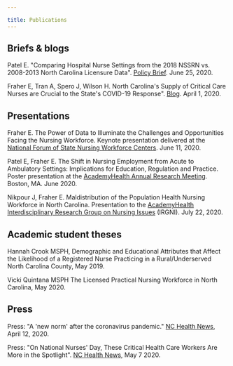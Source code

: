 ```yaml
---

title: Publications
---
```

 ## Briefs & blogs

Patel E. "Comparing Hospital Nurse Settings from the 2018 NSSRN vs. 2008-2013 North Carolina Licensure Data". [Policy Brief](https://nchealthworkforce.unc.edu/briefs/nssrn_hospital_setting/). June 25, 2020.

Fraher E, Tran A, Spero J, Wilson H. North Carolina's Supply of Critical Care Nurses are Crucial to the State's COVID-19 Response". [Blog](https://nchealthworkforce.unc.edu/blog/icu_nursing_covid/). April 1, 2020.

## Presentations

Fraher E. The Power of Data to Illuminate the Challenges and Opportunities Facing the Nursing Workforce. Keynote presentation delivered at the [National Forum of State Nursing Workforce Centers](https://www.shepscenter.unc.edu/workforce_product/the-power-of-data-to-illuminate-the-challenges-and-opportunities-facing-the-nursing-workforce/). June 11, 2020.

Patel E, Fraher E. The Shift in Nursing Employment from Acute to Ambulatory Settings: Implications for Education, Regulation and Practice. Poster presentation at the [AcademyHealth Annual Research Meeting](https://www.shepscenter.unc.edu/workforce_product/shift-rn-ambulatorycare/). Boston, MA. June 2020.

Nikpour J, Fraher E. Maldistribution of the Population Health Nursing Workforce in North Carolina. Presentation to the [AcademyHealth Interdisciplinary Research Group on Nursing Issues](https://www.shepscenter.unc.edu/workforce_product/sdoh-irgni/) (IRGNI). July 22, 2020.

## Academic student theses

  Hannah Crook MSPH, Demographic and Educational Attributes that Affect the Likelihood of a Registered Nurse Practicing in a Rural/Underserved North Carolina County, May 2019.

  Vicki Quintana MSPH The Licensed Practical Nursing Workforce in North Carolina, May 2020.

## Press

Press: "A 'new norm' after the coronavirus pandemic." [NC Health News](https://www.northcarolinahealthnews.org/2020/05/07/rns-in-a-time-of-covid/), April 12, 2020.

Press: "On National Nurses' Day, These Critical Health Care Workers Are More in the Spotlight". [NC Health News](https://www.northcarolinahealthnews.org/2020/05/07/rns-in-a-time-of-covid/), May 7 2020.
